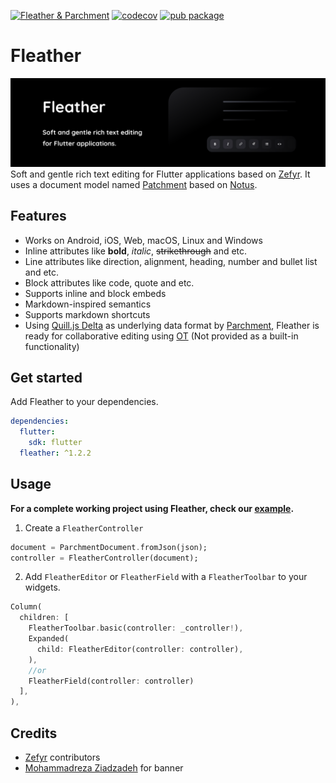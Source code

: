 [![Fleather & Parchment](https://github.com/fleather-editor/fleather/actions/workflows/fleather.yml/badge.svg)](https://github.com/fleather-editor/fleather/actions/workflows/fleather.yml)
[![codecov](https://codecov.io/gh/fleather-editor/fleather/branch/master/graph/badge.svg?token=JRNFZ218FY)](https://codecov.io/gh/fleather-editor/fleather)
[![pub package](https://img.shields.io/pub/v/fleather.svg)](https://pub.dartlang.org/packages/fleather)

# Fleather
![banner](/images/banner.png)
Soft and gentle rich text editing for Flutter applications based on [Zefyr](https://github.com/memspace/zefyr). It uses a document model named [Patchment](https://github.com/fleather-editor/fleather/tree/master/packages/parchment) based on [Notus](https://github.com/memspace/zefyr/tree/master/packages/notus).

## Features
* Works on Android, iOS, Web, macOS, Linux and Windows
* Inline attributes like **bold**, *italic*, ~~strikethrough~~ and etc.
* Line attributes like direction, alignment, heading, number and bullet list and etc.
* Block attributes like code, quote and etc.
* Supports inline and block embeds
* Markdown-inspired semantics
* Supports markdown shortcuts
* Using [Quill.js Delta](https://quilljs.com/docs/delta) as underlying data format by [Parchment](packages/parchment/README.md), Fleather is ready for collaborative editing using [OT](https://en.wikipedia.org/wiki/Operational_transformation) (Not provided as a built-in functionality)

## Get started
Add Fleather to your dependencies.
```yaml
dependencies:
  flutter:
    sdk: flutter
  fleather: ^1.2.2
```

## Usage
**For a complete working project using Fleather, check our [example](./example/lib/main.dart).**
1. Create a `FleatherController`
```dart
document = ParchmentDocument.fromJson(json);
controller = FleatherController(document);
```
2. Add `FleatherEditor` or `FleatherField` with a `FleatherToolbar` to your widgets.
```dart
Column(
  children: [
    FleatherToolbar.basic(controller: _controller!),
    Expanded(
      child: FleatherEditor(controller: controller),
    ),
    //or
    FleatherField(controller: controller)
  ],
),
```

## Credits

* [Zefyr](https://github.com/memspace/zefyr) contributors
* [Mohammadreza Ziadzadeh](https://github.com/moharnadreza) for banner
